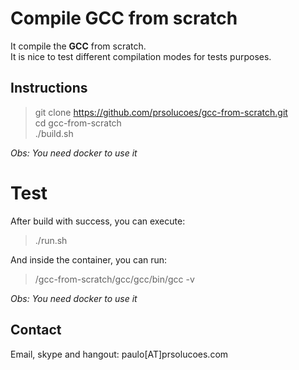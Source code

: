 # Compile GCC from scratch

It compile the **GCC** from scratch.  
It is nice to test different compilation modes for tests purposes.  

## Instructions

> git clone https://github.com/prsolucoes/gcc-from-scratch.git    
> cd gcc-from-scratch  
> ./build.sh  

*Obs: You need docker to use it*

# Test

After build with success, you can execute:

> ./run.sh  

And inside the container, you can run:

> /gcc-from-scratch/gcc/gcc/bin/gcc -v

 *Obs: You need docker to use it*

## Contact

Email, skype and hangout: paulo[AT]prsolucoes.com

